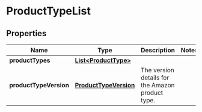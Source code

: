 
# ProductTypeList

## Properties
Name | Type | Description | Notes
------------ | ------------- | ------------- | -------------
**productTypes** | [**List&lt;ProductType&gt;**](ProductType.md) |  | 
**productTypeVersion** | [**ProductTypeVersion**](ProductTypeVersion.md) | The version details for the Amazon product type. | 



